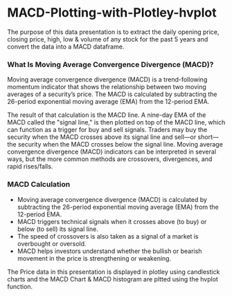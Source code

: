 # MACD-Plotting-with-Plotley-hvplot

The purpose of this data presentation is to extract the daily opening price, closing price, high, low & volume of any stock for the past 5 years and convert the data into a MACD dataframe.

### What Is Moving Average Convergence Divergence (MACD)?

Moving average convergence divergence (MACD) is a trend-following momentum indicator that shows the relationship between two moving averages of a security’s price. The MACD is calculated by subtracting the 26-period exponential moving average (EMA) from the 12-period EMA.

The result of that calculation is the MACD line. A nine-day EMA of the MACD called the "signal line," is then plotted on top of the MACD line, which can function as a trigger for buy and sell signals. Traders may buy the security when the MACD crosses above its signal line and sell—or short—the security when the MACD crosses below the signal line. Moving average convergence divergence (MACD) indicators can be interpreted in several ways, but the more common methods are crossovers, divergences, and rapid rises/falls.

### MACD Calculation

- Moving average convergence divergence (MACD) is calculated by subtracting the 26-period exponential moving average (EMA) from the 12-period EMA.
- MACD triggers technical signals when it crosses above (to buy) or below (to sell) its signal line.
- The speed of crossovers is also taken as a signal of a market is overbought or oversold.
- MACD helps investors understand whether the bullish or bearish movement in the price is strengthening or weakening.

The Price data in this presentation is displayed in plotley using candlestick charts and the MACD Chart & MACD histogram are pltted using the hvplot function.
